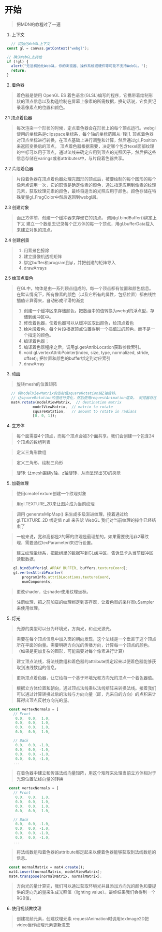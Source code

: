 # 开始
> 把MDN的教程过了一遍
 1. 上下文
 
 ```javascript
    // 初始化WebGL上下文
  const gl = canvas.getContext("webgl");

  // 确认WebGL支持性
  if (!gl) {
    alert("无法初始化WebGL，你的浏览器、操作系统或硬件等可能不支持WebGL。");
    return;
  }
  ```
 
 2. 着色器
 > 着色器是使用 OpenGL ES 着色语言(GLSL)编写的程序，它携带着绘制形状的顶点信息以及构造绘制在屏幕上像素的所需数据，换句话说，它负责记录着像素点的位置和颜色。

 2.1 顶点着色器
 > 每次渲染一个形状的时候，定点着色器会在形状上的每个顶点运行。webgl使用的坐标系是clipspace坐标系，每个轴的坐标范围从-1到1.
 > 顶点着色器对顶点坐标进行转换，在顶点基础上进行调整和计算，然后通过gl_Position来返回变换后的顶点。
 > 顶点着色器根据需要，决定哪个包含texel面部纹理的坐标可以用于顶点，通过法线来确定应用到顶点的光照因子，然后把这些信息存储在varings或者attributes中，与片段着色器共享。

 2.2 片段着色器
 > 片段着色器在顶点着色器处理完图形的顶点后，被要绘制的每个图形的每个像素点调用一次，它的职责是确定像素的颜色，通过指定应用到像素的纹理元素，获取纹理元素的颜色，最终将适当的光照应用于颜色。颜色存储在特殊变量gl_FragColor中然后返回到webgl层。

 2.3 创建对象
 > 画正方体前，创建一个缓冲器来存储它的顶点。
 > 调用gl.bindBuffer()绑定上下文
 > 建立一个数组去记录每个正方体的每一个顶点，用gl.bufferData载入来建立对象的顶点。

 2.4 创建创景
 > 1. 用背景色擦除
 > 2. 建立摄像机透视矩阵
 > 3. 绑定buffer和program到gl，并把创建的矩阵导入
 > 4. drawArrays

 2.5 给顶点着色
 > 在GL中，物体是由一系列顶点组成的，每一个顶点都有位置和颜色信息。在默认情况下，所有像素的颜色（以及它所有的属性，包括位置）都由线性插值计算得来，自动形成平滑的渐变
 > 1. 创建一个缓冲区来存储颜色，把数组中的值转换为webgl的浮点型，存储到缓冲区中。
 > 2. 修改着色器，使着色器可以从缓冲区取出颜色，给顶点着色
 > 3. 给片段着色，每个片段根据顶点位置得到一个插值过的颜色，而不是一个指定的颜色。
 > 4. 编译着色器；
 > 5. 编译着色器程序之后，调用gl.getAttribLocation获取参数索引。
 > 6. void gl.vertexAttribPointer(index, size, type, normalized, stride, offset); 把位置和颜色的buffer绑定到对应索引
 > 7. drawArray

 3. 动画
 > 旋转mesh的位置矩阵
 ``` javascript
    // 将modelViewMatrix的当前值squareRotation绕Z轴旋转。
    // 让squareRotation的值进行变化，然后使用requestAnimation渲染， 浏览器将在每一帧上调用函数“render”。
    mat4.rotate(modelViewMatrix,  // destination matrix
              modelViewMatrix,  // matrix to rotate
              squareRotation,   // amount to rotate in radians
              [0, 0, 1]);
  ```

4. 立方体
> 每个面需要4个顶点，而每个顶点会被3个面共享。我们会创建一个包含24个顶点的数组列表

> 定义三角形数组

> 定义三角形，绘制三角形

> 旋转: 让mesh围绕y轴，z轴旋转，从而呈现出3D的感觉

5. 加载纹理
> 使用createTexture创建一个纹理对象

> 用gl.TEXTURE_2D来让图片成为当前纹理

> 调用 generateMipMap() 来生成多级渐进纹理，接着通过给 gl.TEXTURE_2D 绑定值 null 来告诉 WebGL 我们对当前纹理的操作已经结束了

> 一般来说，宽和高都是2的幂的纹理是最理想的，如果需要使用非2幂纹理，需要通过texParameteri来进行设置。

> 建立纹理坐标系，把数组里的数据写到GL缓冲区，告诉显卡从当前缓冲区读取数据。

``` Javascript
    gl.bindBuffer(gl.ARRAY_BUFFER, buffers.textureCoord);
    gl.vertexAttribPointer(
        programInfo.attribLocations.textureCoord,
        numComponents,
   ```

> 更改shader，让shader使用纹理坐标。

> 注册纹理，把之前加载的纹理绑定到寄存器，让着色器的采样器uSampler来使用纹理。

5. 灯光
> 光源的类型可以分为环境光，方向光，和点光源光。

> 需要在每个顶点信息中加入面的朝向发现，这个法线是一个垂直于这个顶点所在平面的向量。需要明确方向光的传播方向，计算每一个顶点的颜色。（如果是更加复杂的图形，可能需要对每个像素进行计算）

> 建立顶点法线，将法线数组和着色器的attribute绑定起来以便着色器能够获取到法线数组的信息。

> 更新顶点着色器，让它给每一个基于环境光和方向光的顶点一个着色器值。

> 根据立方体位置和朝向，通过顶点法线乘以法线矩阵来转换法线。接着我们可以通过计算转换过后的法线与方向向量（即，光来自的方向）的点积来计算得出顶点反射方向光的量。
``` javascript
  const vertexNormals = [
    // Front
     0.0,  0.0,  1.0,
     0.0,  0.0,  1.0,
     0.0,  0.0,  1.0,
     0.0,  0.0,  1.0,

    // Back
     0.0,  0.0, -1.0,
     0.0,  0.0, -1.0,
     0.0,  0.0, -1.0,
     0.0,  0.0, -1.0,
    ...
  ```
> 在着色器中建立和传递法线向量矩阵，用这个矩阵来处理当前立方体相对于光源位置法线向量的转换
``` javascript
  const vertexNormals = [
    // Front
     0.0,  0.0,  1.0,
     0.0,  0.0,  1.0,
     0.0,  0.0,  1.0,
     0.0,  0.0,  1.0,

    // Back
     0.0,  0.0, -1.0,
     0.0,  0.0, -1.0,
     0.0,  0.0, -1.0,
     0.0,  0.0, -1.0,
    ...
  ```
> 将法线数组和着色器的attribute绑定起来以便着色器能够获取到法线数组的信息。

``` javascript 
  const normalMatrix = mat4.create();
  mat4.invert(normalMatrix, modelViewMatrix);
  mat4.transpose(normalMatrix, normalMatrix);
```
> 方向光的量计算完，我们可以通过获取环境光并且添加方向光的颜色和要提供的定向光的量来生成光照值（lighting value）。最终结果我们会得到一个RGB值，

6. 使用视频做纹理
> 创建视频元素，创建纹理元素
> requestAnimation时调用texImage2D把video当作纹理元素更新进去
> 
